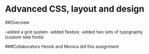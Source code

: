 # Advanced CSS, layout and design

##Overview

-added a grid system
-added flexbox
-added two sets of typography (custom web fonts)

###Collaborators
Henok and Monica did this assignment
